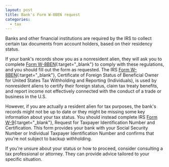 ```yaml
---
layout: post
title: Bank's Form W-8BEN request
categories:
  - tax
---
```


Banks and other financial institutions are required by the IRS to collect
certain tax documents from account holders, based on their residency status.

If your bank's records show you as a nonresident alien, they will ask you to
complete [Form W-8BEN][W-8BEN]{:target="_blank"} to comply with these regulations,
and you should fill out the form as requested.
The IRS [Form W-8BEN][W-8BEN]{:target="_blank"}, Certificate of Foreign Status of Beneficial Owner for
United States Tax Withholding and Reporting (Individuals), is used by
nonresident aliens to certify their foreign status, claim tax treaty benefits,
and report income not effectively connected with the conduct of a trade or
business in the U.S.

However, if you are actually a resident alien for tax purposes, the bank's
records might not be up to date or they might be missing some key information
about your tax status. You should instead complete IRS [Form W-9][W-9]{:target="_blank"},
Request for Taxpayer Identification Number and Certification. This form
provides your bank with your Social Security Number or Individual Taxpayer
Identification Number and confirms that you're not subject to backup
withholding.

If you're unsure about your status or how to proceed,
consider consulting a tax professional or attorney. They can provide advice
tailored to your specific situation.

[W-8BEN]: https://www.irs.gov/pub/irs-pdf/fw8ben.pdf
[W-9]: https://www.irs.gov/pub/irs-pdf/fw9.pdf
